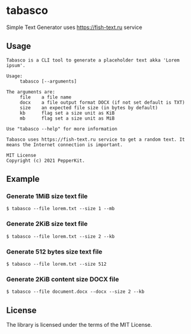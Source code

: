 # tabasco
Simple Text Generator uses https://fish-text.ru service

## Usage

```
Tabasco is a CLI tool to generate a placeholder text akka 'Lorem ipsum'.

Usage:
	 tabasco [--arguments]

The arguments are:
	 file 	 a file name
	 docx 	 a file output format DOCX (if not set default is TXT)
	 size 	 an expected file size (in bytes by default)
	 kb 	 flag set a size unit as KiB
	 mb 	 flag set a size unit as MiB

Use "tabasco --help" for more information

Tabasco uses https://fish-text.ru service to get a random text. It means the Internet connection is important.

MIT License
Copyright (c) 2021 PepperKit.
```

## Example

### Generate 1MiB size text file

```
$ tabasco --file lorem.txt --size 1 --mb
```

### Generate 2KiB size text file

```
$ tabasco --file lorem.txt --size 2 --kb
```

### Generate 512 bytes size text file

```
$ tabasco --file lorem.txt --size 512
```

### Generate 2KiB content size DOCX file

```
$ tabasco --file document.docx --docx --size 2 --kb
```

## License

The library is licensed under the terms of the MIT License.
